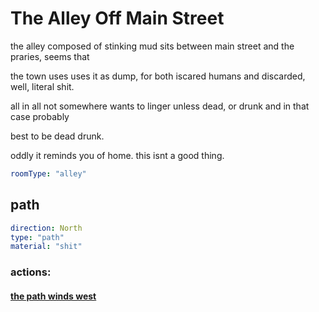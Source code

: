 # The Alley Off Main Street

the alley composed of stinking mud sits between main street and the praries, seems that

the town uses uses it as dump, for both iscared humans and discarded, well, literal shit.

all in all not somewhere wants to linger unless dead, or drunk and in that case probably

best to be dead drunk. 

oddly it reminds you of home. this isnt a good thing.

```yaml
roomType: "alley"
```

## path

```yaml
direction: North
type: "path"
material: "shit"
```
### actions:

#### [the path winds west](walking-eagle-pass.md)




